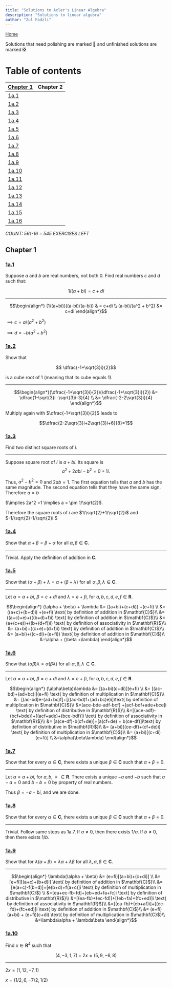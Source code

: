 ```yaml
---
title: "Solutions to Axler's Linear Algebra"
description: "Solutions to linear algebra"
author: "Zul Fadzli"
---
```

[Home](https://zul.rocks)

Solutions that need polishing are marked 🔄 and unfinished solutions are marked ❎

<a name="toc"></a>

# Table of contents

[Chapter 1](#c1)  | Chapter 2 
:------------ | :-------------
[1a.1](#1a1)  | 
[1a.2](#1a2)  | 
[1a.3](#1a3)  |    
[1a.4](#1a4) |  
[1a.5](#1a5) |  
[1a.6](#1a6) |  
[1a.7](#1a7) |  
[1a.8](#1a8) |  
[1a.9](#1a9) | 
[1a.10](#1a10) |   
[1a.11](#1a11) |  
[1a.12](#1a12) |  
[1a.13](#1a13) |  
[1a.14](#1a14) |  
[1a.15](#1a15) |  
[1a.16](#1a16) |  

_COUNT: 561-16 = 545 EXERCISES LEFT_




<a name="c1"></a>

## Chapter 1 

<a name="1a1"></a>

### [1a.1](#toc) 

Suppose $a$ and $b$ are real numbers, not both 0. Find real numbers $c$ and $d$ such that:

$$ 1/(a+bi) = c + di$$
  
---

$$\begin{align*}
(1/(a+bi))((a-bi)/(a-bi)) & = c+di \\
(a-bi)/(a^2 + b^2) &= c+di 
\end{align*}$$

$\implies c = a/(a^2+b^2)$

$\implies d = -b(a^2+b^2)$

<a name="1a2"></a>

### [1a.2](#toc) 

Show that 

$$ \dfrac{-1+\sqrt{3}i}{2}$$

is a cube root of 1 (meaning that its cube equals 1).
  
---

$$\begin{align*}(\dfrac{-1+\sqrt{3}i}{2})(\dfrac{-1+\sqrt{3}i}{2}) &= \dfrac{1-\sqrt{3}i -\sqrt{3}i-3}{4} \\
&= \dfrac{-2-2\sqrt{3}i}{4}
\end{align*}$$

Multiply again with $\dfrac{-1+\sqrt{3}i}{2}$ leads to

$$\dfrac{2-2\sqrt{3}i+2\sqrt{3}i+6}{8}=1$$

<a name="1a3"></a>

### [1a.3](#toc) 

Find two distinct square roots of $i$.

  
---

Suppose square root of $i$ is $a+bi$. Its square is $$a^2 +2abi-b^2 = 0 +1i.$$

Thus, $a^2 -b^2 =0$ and $2ab = 1$. The first equation tells that $a$ and $b$ has the same magnitude. The second equation tells that they have the same sign. Therefore $a =b$

$\implies 2a^2 =1 \implies a = \pm 1/\sqrt{2}$.

Therefore the square roots of $i$ are $1/\sqrt{2}+1/\sqrt{2}i$ and $-1/\sqrt{2}-1/\sqrt{2}i.$ 

<a name="1a4"></a>

### [1a.4](#toc) 

Show that $\alpha + \beta = \beta+\alpha$ for all $\alpha,\beta \in \mathbf{C}$.

  
---

Trivial. Apply the definition of addition in $\mathbf{C}$.

 <a name="1a5"></a>

### [1a.5](#toc) 

Show that $(\alpha + \beta) + \lambda = \alpha +(\beta+\lambda)$ for all $\alpha,\beta, \lambda \in \mathbf{C}$.

  
---

Let $\alpha = a+bi$, $\beta = c+di$ and $\lambda = e+fi$, for $a,b,c,d,e,f \in \mathbf{R}$.

$$\begin{align*}
(\alpha + \beta) + \lambda &= ((a+bi)+(c+di)) +(e+fi) \\
&= ((a+c)+(b+d)i) +(e+fi) \text{  by definition of addition in $\mathbf{C}$}\\
&= ((a+c)+e)+(((b+d)+f)i) \text{  by definition of addition in $\mathbf{C}$}\\
&= (a+(c+e))+((b+(d+f))i) \text{  by definition of associativity in $\mathbf{R}$}\\
&= (a+bi)+((c+e)+(d+f)i) \text{  by definition of addition in $\mathbf{C}$}\\
&= (a+bi)+((c+di)+(e+fi)) \text{  by definition of addition in $\mathbf{C}$}\\
&=\alpha + (\beta +\lambda)
\end{align*}$$

 <a name="1a6"></a>

### [1a.6](#toc) 

Show that $(\alpha\beta)\lambda = \alpha(\beta\lambda)$ for all $\alpha,\beta, \lambda \in \mathbf{C}$.

  
---

Let $\alpha = a+bi$, $\beta = c+di$ and $\lambda = e+fi$, for $a,b,c,d,e,f \in \mathbf{R}$.

$$\begin{align*}
(\alpha\beta)\lambda &= [(a+bi)(c+di)](e+fi) \\
&= [(ac-bd)+(ad+bc)i](e+fi) \text{  by definition of multiplication in $\mathbf{C}$}\\
&= [(ac-bd)e-(ad+bc)f]+[((ac-bd)f+(ad+bc)e)i]\text{  by definition of multiplication in $\mathbf{C}$}\\
&=[ace-bde-adf-bcf] +[acf-bdf+ade+bce]i \text{  by definition of distributive in $\mathbf{R}$}\\
&=[(ace-adf)-(bcf+bde)]+[(acf+ade)+(bce-bdf)]i \text{  by definition of associativity in $\mathbf{R}$}\\
&= [a(ce-df)-b(cf+de)]+[a(cf+de) + b(ce-df)]i\text{  by definition of distributive in $\mathbf{R}$}\\
&= (a+bi)[(ce-df)+(cf+de)i] \text{  by definition of multiplication in $\mathbf{C}$}\\
&= (a+bi)[(c+di)(e+fi)] \\
&=\alpha(\beta\lambda)
\end{align*}$$

<a name="1a7"></a>

### [1a.7](#toc) 

Show that for  every $\alpha \in \mathbf{C}$, there exists a unique $\beta \in \mathbf{C}$ such that $\alpha + \beta = 0.$

  
---

Let $\alpha = a+bi$, for $a,b,=\in \mathbf{R}$. There exists a unique $-a$ and $-b$ such that $a-a=0$ and $b-b=0$ by property of real numbers.

Thus $\beta = -a - bi$, and we are done.

<a name="1a8"></a>

### [1a.8](#toc) 

Show that for  every $\alpha \in \mathbf{C}$, there exists a unique $\beta \in \mathbf{C}$ such that $\alpha + \beta = 0.$

---

Trivial. Follow same steps as 1a.7. If $a \neq0$, then there exists $1/a$. If $b \neq0$, then there exists $1/b$.

<a name="1a9"></a>

### [1a.9](#toc) 

Show that for  $\lambda(\alpha+\beta) = \lambda\alpha + \lambda\beta$ for all $\lambda, \alpha, \beta \in \mathbf{C}$.

---

$$\begin{align*}
\lambda(\alpha + \beta) &= (e+fi)[(a+bi)+(c+di)] \\
&= [e+fi][(a+c)+(b+d)i]  \text{  by definition of addition in $\mathbf{C}$}\\
&=[e(a+c)-f(b+d)]+[e(b+d)+f(a+c)]i \text{  by definition of multiplication in $\mathbf{C}$} \\
&=[ea+ec-fb-fd]+[eb+ed+fa+fc]i \text{  by definition of distributive in $\mathbf{R}$}\\
&=[(ea-fb)+(ec-fd)]+[(eb+fa)+(fc+ed)]i \text{  by definition of associativity in $\mathbf{R}$}\\
&=[(ea-fb)+(eb+af)i]+[(ec-fd)+(fc+ed)]i \text{  by definition of addition in $\mathbf{C}$}\\
&= (e+fi)(a+bi) + (e+fi)(c+di) \text{  by definition of multiplication in $\mathbf{C}$}\\
&=\lambda\alpha + \lambda\beta
\end{align*}$$

<a name="1a10"></a>

### [1a.10](#toc) 

Find $x \in \mathbf{R}^{4}$ such that 

$$(4,-3,1,7)+2x = (5,9,-6,8)$$

---

$2x = (1,12,-7,1)$

$x = (1/2,6,-7/2,1/2)$

